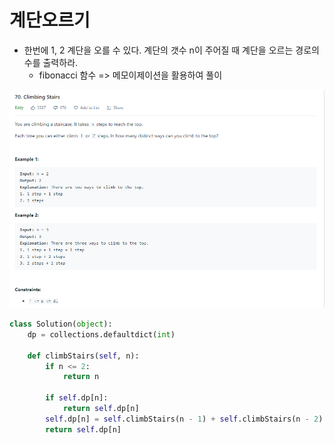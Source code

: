# 계단오르기

- 한번에 1, 2 계단을 오를 수 있다. 계단의 갯수 n이 주어질 때 계단을 오르는 경로의 수를 출력하라.
  - fibonacci 함수 => 메모이제이션을 활용하여 풀이

![image-20201228214850316](leet_70%20%EA%B3%84%EB%8B%A8%20%EC%98%A4%EB%A5%B4%EA%B8%B0.assets/image-20201228214850316.png)

```python
class Solution(object):
    dp = collections.defaultdict(int)

    def climbStairs(self, n):
        if n <= 2:
            return n
        
        if self.dp[n]:
            return self.dp[n]
        self.dp[n] = self.climbStairs(n - 1) + self.climbStairs(n - 2)
        return self.dp[n]
```

